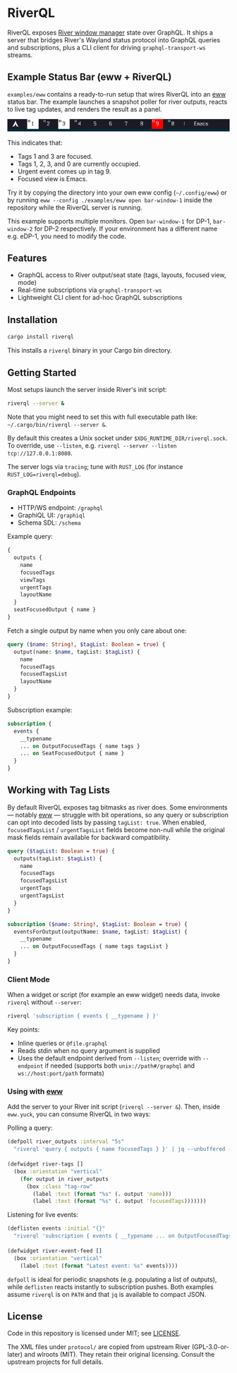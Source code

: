 # RiverQL

RiverQL exposes [River window manager](https://isaacfreund.com/software/river/) state over GraphQL.
It ships a server that bridges River's Wayland status protocol into GraphQL queries and
subscriptions, plus a CLI client for driving `graphql-transport-ws` streams.

## Example Status Bar (eww + RiverQL)

`examples/eww` contains a ready-to-run setup that wires RiverQL into an
[eww](https://elkowar.github.io/eww/) status bar. The example launches a snapshot
poller for river outputs, reacts to live tag updates, and renders the result as a
panel.

![eww status bar preview](examples/eww/eww-bar.png)

This indicates that:
- Tags 1 and 3 are focused.
- Tags 1, 2, 3, and 0 are currently occupied.
- Urgent event comes up in tag 9.
- Focused view is Emacs.

Try it by copying the directory into your own eww config (`~/.config/eww`) or
by running `eww --config ./examples/eww open bar-window-1` inside the repository while the
RiverQL server is running.

This example supports multiple monitors. Open `bar-window-1` for DP-1, `bar-window-2` for DP-2 respectively.
If your environment has a different name e.g. eDP-1, you need to modify the code.

## Features

- GraphQL access to River output/seat state (tags, layouts, focused view, mode)
- Real-time subscriptions via `graphql-transport-ws`
- Lightweight CLI client for ad-hoc GraphQL subscriptions

## Installation

```bash
cargo install riverql
```

This installs a `riverql` binary in your Cargo bin directory.

## Getting Started

Most setups launch the server inside River's init script:

```bash
riverql --server &
```

Note that you might need to set this with full executable path like: `~/.cargo/bin/riverql --server &`.


By default this creates a Unix socket under `$XDG_RUNTIME_DIR/riverql.sock`. To
override, use `--listen`, e.g. `riverql --server --listen tcp://127.0.0.1:8080`.

The server logs via `tracing`; tune with `RUST_LOG` (for instance
`RUST_LOG=riverql=debug`).

### GraphQL Endpoints

- HTTP/WS endpoint: `/graphql`
- GraphiQL UI: `/graphiql`
- Schema SDL: `/schema`

Example query:

```graphql
{
  outputs {
    name
    focusedTags
    viewTags
    urgentTags
    layoutName
  }
  seatFocusedOutput { name }
}
```

Fetch a single output by name when you only care about one:

```graphql
query ($name: String!, $tagList: Boolean = true) {
  output(name: $name, tagList: $tagList) {
    name
    focusedTags
    focusedTagsList
    layoutName
  }
}
```

Subscription example:

```graphql
subscription {
  events {
    __typename
    ... on OutputFocusedTags { name tags }
    ... on SeatFocusedOutput { name }
  }
}
```


## Working with Tag Lists

By default RiverQL exposes tag bitmasks as river does. Some environments — notably [eww](https://elkowar.github.io/eww/) —
struggle with bit operations, so any query or subscription can opt into decoded
lists by passing `tagList: true`.
When enabled, `focusedTagsList` / `urgentTagsList` fields become non-null while
the original mask fields remain available for backward compatibility.

```graphql
query ($tagList: Boolean = true) {
  outputs(tagList: $tagList) {
    name
    focusedTags
    focusedTagsList
    urgentTags
    urgentTagsList
  }
}
```

```graphql
subscription ($name: String!, $tagList: Boolean = true) {
  eventsForOutput(outputName: $name, tagList: $tagList) {
    __typename
    ... on OutputFocusedTags { name tags tagsList }
  }
}
```

### Client Mode

When a widget or script (for example an eww widget) needs data, invoke `riverql`
without `--server`:

```bash
riverql 'subscription { events { __typename } }'
```

Key points:

- Inline queries or `@file.graphql`
- Reads stdin when no query argument is supplied
- Uses the default endpoint derived from `--listen`; override with
  `--endpoint` if needed (supports both `unix://path#/graphql` and
  `ws://host:port/path` formats)

### Using with [eww](https://elkowar.github.io/eww/)

Add the server to your River init script (`riverql --server &`). Then, inside
`eww.yuck`, you can consume RiverQL in two ways:

Polling a query:

```clojure
(defpoll river_outputs :interval "5s"
  "riverql 'query { outputs { name focusedTags } }' | jq --unbuffered -c '.data.outputs'")

(defwidget river-tags []
  (box :orientation "vertical"
    (for output in river_outputs
      (box :class "tag-row"
        (label :text (format "%s" (. output 'name)))
        (label :text (format "%s" (. output 'focusedTags)))))))
```

Listening for live events:

```clojure
(deflisten events :initial "{}"
  "riverql 'subscription { events { __typename ... on OutputFocusedTags { name tags } } }' | jq --unbuffered  -c '.data.events'")

(defwidget river-event-feed []
  (box :orientation "vertical"
    (label :text (format "Latest event: %s" events))))
```

`defpoll` is ideal for periodic snapshots (e.g. populating a list of outputs),
while `deflisten` reacts instantly to subscription pushes. Both examples assume
`riverql` is on `PATH` and that `jq` is available to compact JSON.

## License

Code in this repository is licensed under MIT; see [LICENSE](LICENSE).

The XML files under `protocol/` are copied from upstream River (GPL-3.0-or-later)
and wlroots (MIT). They retain their original licensing. Consult the upstream
projects for full details.
